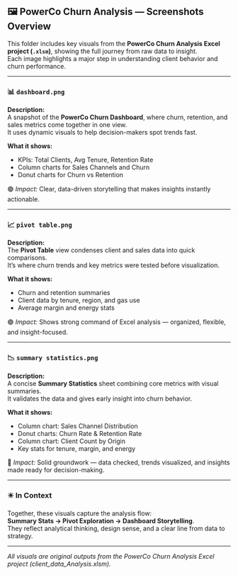 ## 🖼️ PowerCo Churn Analysis — Screenshots Overview  

This folder includes key visuals from the **PowerCo Churn Analysis Excel project (`.xlsm`)**, showing the full journey from raw data to insight.  
Each image highlights a major step in understanding client behavior and churn performance.  

---

### 📊 `dashboard.png`
**Description:**  
A snapshot of the **PowerCo Churn Dashboard**, where churn, retention, and sales metrics come together in one view.  
It uses dynamic visuals to help decision-makers spot trends fast.

**What it shows:**  
- KPIs: Total Clients, Avg Tenure, Retention Rate  
- Column charts for Sales Channels and Churn  
- Donut charts for Churn vs Retention  

🟢 *Impact:* Clear, data-driven storytelling that makes insights instantly actionable.

---

### 📈 `pivot table.png`
**Description:**  
The **Pivot Table** view condenses client and sales data into quick comparisons.  
It’s where churn trends and key metrics were tested before visualization.

**What it shows:**  
- Churn and retention summaries  
- Client data by tenure, region, and gas use  
- Average margin and energy stats  

🟣 *Impact:* Shows strong command of Excel analysis — organized, flexible, and insight-focused.

---

### 📉 `summary statistics.png`
**Description:**  
A concise **Summary Statistics** sheet combining core metrics with visual summaries.  
It validates the data and gives early insight into churn behavior.

**What it shows:**  
- Column chart: Sales Channel Distribution  
- Donut charts: Churn Rate & Retention Rate  
- Column chart: Client Count by Origin  
- Key stats for tenure, margin, and energy  

🔵 *Impact:* Solid groundwork — data checked, trends visualized, and insights made ready for decision-making.

---

### ✴️ In Context
Together, these visuals capture the analysis flow:  
**Summary Stats → Pivot Exploration → Dashboard Storytelling**.  
They reflect analytical thinking, design sense, and a clear line from data to strategy.

---  
*All visuals are original outputs from the PowerCo Churn Analysis Excel project (client_data_Analysis.xlsm).*  
